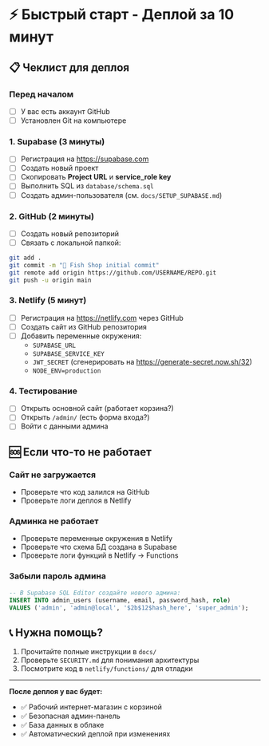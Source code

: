 # ⚡ Быстрый старт - Деплой за 10 минут

## 📋 Чеклист для деплоя

### Перед началом

- [ ] У вас есть аккаунт GitHub
- [ ] Установлен Git на компьютере

### 1. Supabase (3 минуты)

- [ ] Регистрация на https://supabase.com
- [ ] Создать новый проект
- [ ] Скопировать **Project URL** и **service_role key**
- [ ] Выполнить SQL из `database/schema.sql`
- [ ] Создать админ-пользователя (см. `docs/SETUP_SUPABASE.md`)

### 2. GitHub (2 минуты)

- [ ] Создать новый репозиторий
- [ ] Связать с локальной папкой:

```bash
git add .
git commit -m "🚀 Fish Shop initial commit"
git remote add origin https://github.com/USERNAME/REPO.git
git push -u origin main
```

### 3. Netlify (5 минут)

- [ ] Регистрация на https://netlify.com через GitHub
- [ ] Создать сайт из GitHub репозитория
- [ ] Добавить переменные окружения:
  - `SUPABASE_URL`
  - `SUPABASE_SERVICE_KEY`
  - `JWT_SECRET` (сгенерировать на https://generate-secret.now.sh/32)
  - `NODE_ENV=production`

### 4. Тестирование

- [ ] Открыть основной сайт (работает корзина?)
- [ ] Открыть `/admin/` (есть форма входа?)
- [ ] Войти с данными админа

## 🆘 Если что-то не работает

### Сайт не загружается

- Проверьте что код залился на GitHub
- Проверьте логи деплоя в Netlify

### Админка не работает

- Проверьте переменные окружения в Netlify
- Проверьте что схема БД создана в Supabase
- Проверьте логи функций в Netlify → Functions

### Забыли пароль админа

```sql
-- В Supabase SQL Editor создайте нового админа:
INSERT INTO admin_users (username, email, password_hash, role)
VALUES ('admin', 'admin@local', '$2b$12$hash_here', 'super_admin');
```

## 📞 Нужна помощь?

1. Прочитайте полные инструкции в `docs/`
2. Проверьте `SECURITY.md` для понимания архитектуры
3. Посмотрите код в `netlify/functions/` для отладки

---

**После деплоя у вас будет:**

- ✅ Рабочий интернет-магазин с корзиной
- ✅ Безопасная админ-панель
- ✅ База данных в облаке
- ✅ Автоматический деплой при изменениях
